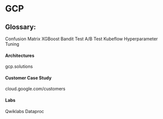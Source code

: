 


# GCP

## Glossary:
Confusion Matrix
XGBoost
Bandit Test
A/B Test
Kubeflow
Hyperparameter Tuning

#### Architectures
gcp.solutions

#### Customer Case Study
cloud.google.com/customers

#### Labs
Qwiklabs
Dataproc
<!--stackedit_data:
eyJoaXN0b3J5IjpbLTExMTAyODk0NzEsLTEwMTczNDUyOTldfQ
==
-->